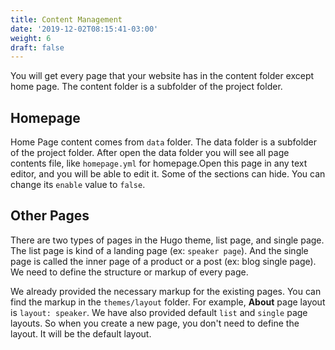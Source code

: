 ```yaml
---
title: Content Management
date: '2019-12-02T08:15:41-03:00'
weight: 6
draft: false
---
```


You will get every page that your website has in the content folder except home page. The content folder is a subfolder of the project folder.

## Homepage

Home Page content comes from `data` folder. The data folder is a subfolder of the project folder. After open the data folder you will see all page contents file, like `homepage.yml` for homepage.Open this page in any text editor, and you will be able to edit it. Some of the sections can hide. You can change its `enable` value to `false`.

## Other Pages

There are two types of pages in the Hugo theme, list page, and single page. The list page is kind of a landing page (ex: `speaker page`). And the single page is called the inner page of a product or a post (ex: blog single page). We need to define the structure or markup of every page.

We already provided the necessary markup for the existing pages. You can find the markup in the `themes/layout` folder. For example, **About** page layout is `layout: speaker`. We have also provided default `list` and `single` page layouts. So when you create a new page, you don't need to define the layout. It will be the default layout.
